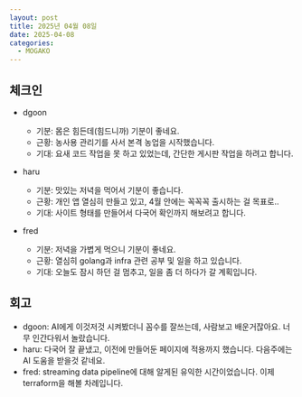 ```yaml
---
layout: post
title: 2025년 04월 08일
date: 2025-04-08
categories:
  - MOGAKO
---
```


## 체크인

- dgoon
  - 기분: 몸은 힘든데(힘드니까) 기분이 좋네요.
  - 근황: 농사용 관리기를 사서 본격 농업을 시작했습니다.
  - 기대: 요새 코드 작업을 못 하고 있었는데, 간단한 게시판 작업을 하려고 합니다.

- haru
  - 기분: 맛있는 저녁을 먹어서 기분이 좋습니다.
  - 근황: 개인 앱 열심히 만들고 있고, 4월 안에는 꼭꼭꼭 출시하는 걸 목표로..
  - 기대: 사이트 형태를 만들어서 다국어 확인까지 해보려고 합니다.

- fred
  - 기분: 저녁을 가볍게 먹으니 기분이 좋네요.
  - 근황: 열심히 golang과 infra 관련 공부 및 일을 하고 있습니다.
  - 기대: 오늘도 잠시 하던 걸 멈추고, 일을 좀 더 하다가 갈 계획입니다.

## 회고

- dgoon: AI에게 이것저것 시켜봤더니 꼼수를 잘쓰는데, 사람보고 배운거잖아요. 너무 인간다워서 놀랐습니다.
- haru: 다국어 잘 끝냈고, 이전에 만들어둔 페이지에 적용까지 했습니다. 다음주에는 AI 도움을 받을것 같네요.
- fred: streaming data pipeline에 대해 알게된 유익한 시간이었습니다. 이제 terraform을 해볼 차례입니다.
